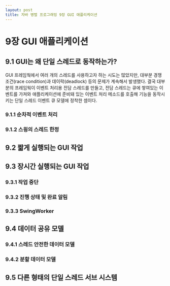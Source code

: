 ```yaml
---
layout: post
title: 자바 병렬 프로그래밍 9장 GUI 애플리케이션
---
```

# 9장 GUI 애플리케이션

## 9.1 GUI는 왜 단일 스레드로 동작하는가?

GUI 프레임웍에서 여러 개의 스레드를 사용하고자 하는 시도는 많았지만, 대부분 경쟁 조건(race condition)과 데이락(deadlock) 등의 문제가 계속해서 발생했다.
결국 대부분의 프레임웍이 이벤트 처리용 전담 스레드를 만들고, 전담 스레드는 큐에 쌓여있는 이벤트를 가져와 애플리케이션에 준비돼 있는 이벤트 처리 메소드를 호출해 기능을 동작시키는 단일 스레드 이벤트 큐 모델에 정착한 셈이다.

### 9.1.1 순차적 이벤트 처리

### 9.1.2 스윙의 스레드 한정

## 9.2 짧게 실행되는 GUI 작업

## 9.3 장시간 실행되는 GUI 작업

### 9.3.1 작업 중단

### 9.3.2 진행 상태 및 완료 알림

### 9.3.3 SwingWorker

## 9.4 데이터 공유 모델

### 9.4.1 스레드 안전한 데이터 모델

### 9.4.2 분할 데이터 모델

## 9.5 다른 형태의 단일 스레드 서브 시스템
